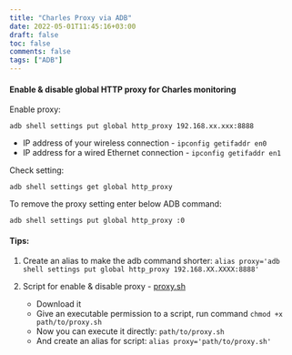 ```yaml
---
title: "Charles Proxy via ADB"
date: 2022-05-01T11:45:16+03:00
draft: false
toc: false
comments: false
tags: ["ADB"]
---
```


#### Enable & disable global HTTP proxy for Charles monitoring

Enable proxy:

```
adb shell settings put global http_proxy 192.168.xx.xxx:8888
```
* IP address of your wireless connection - `ipconfig getifaddr en0`
* IP address for a wired Ethernet connection - `ipconfig getifaddr en1`

Check setting:
```
adb shell settings get global http_proxy
```

To remove the proxy setting enter below ADB command:
```
adb shell settings put global http_proxy :0
```

#### Tips: 
1. Create an alias to make the adb command shorter:
`alias proxy='adb shell settings put global http_proxy 192.168.XX.XXXX:8888'`

2. Script for enable & disable proxy - [proxy.sh](/docs/proxy.sh)
    - Download it
    - Give an executable permission to a script, run command `chmod +x path/to/proxy.sh`
    - Now you can execute it directly: `path/to/proxy.sh`
    - And create an alias for script: `alias proxy='path/to/proxy.sh'`

&nbsp;